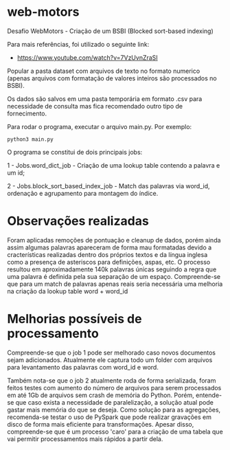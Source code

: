 # web-motors
Desafio WebMotors - Criação de um BSBI (Blocked sort-based indexing)

Para mais referências, foi utilizado o seguinte link:
 - https://www.youtube.com/watch?v=7VzUvnZraSI

Popular a pasta dataset com arquivos de texto no formato numerico (apenas arquivos com formatação de valores inteiros são processados no BSBI).

Os dados são salvos em uma pasta temporária em formato .csv para necessidade de consulta mas fica recomendado outro tipo de fornecimento.

Para rodar o programa, executar o arquivo main.py. Por exemplo:
```console
python3 main.py
```

O programa se constitui de dois principais jobs:

1 - Jobs.word_dict_job - Criação de uma lookup table contendo a palavra e um id;

2 - Jobs.block_sort_based_index_job - Match das palavras via word_id, ordenação e agrupamento para montagem do índice.

# Observações realizadas
Foram aplicadas remoções de pontuação e cleanup de dados, porém ainda assim algumas palavras apareceram de forma mau formatadas devido a cracterísticas realizadas dentro dos próprios textos e da língua inglesa como a presença de asteriscos para definições, aspas, etc. O processo resultou em aproximadamente 140k palavras únicas seguindo a regra que uma palavra é definida pela sua separação de um espaço. Compreende-se que para um match de palavras apenas reais seria necessária uma melhoria na criação da lookup table word + word_id

# Melhorias possíveis de processamento
Compreende-se que o job 1 pode ser melhorado caso novos documentos sejam adicionados. Atualmente ele captura todo um folder com arquivos para levantamento das palavras com word_id e word.

Também nota-se que o job 2 atualmente roda de forma serializada, foram feitos testes com aumento do número de arquivos para serem processados em até 1Gb de arquivos sem crash de memória do Python. Porém, entende-se que caso exista a necessidade de paralelização, a solução atual pode gastar mais memória do que se deseja. Como solução para as agregações, recomenda-se testar o uso de PySpark que pode realizar gravações em disco de forma mais eficiente para transformações. Apesar disso, compreende-se que é um processo 'caro' para a criação de uma tabela que vai permitir processamentos mais rápidos a partir dela.